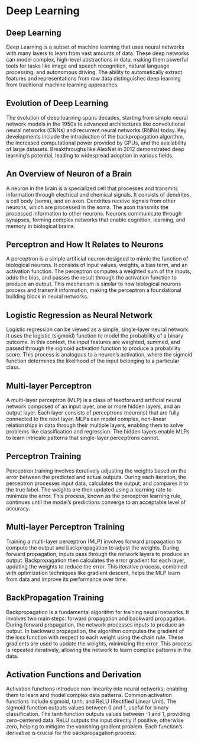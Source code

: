 # Deep Learning

## Deep Learning
Deep Learning is a subset of machine learning that uses neural networks with many layers to learn from vast amounts of data. These deep networks can model complex, high-level abstractions in data, making them powerful tools for tasks like image and speech recognition, natural language processing, and autonomous driving. The ability to automatically extract features and representations from raw data distinguishes deep learning from traditional machine learning approaches.

## Evolution of Deep Learning
The evolution of deep learning spans decades, starting from simple neural network models in the 1950s to advanced architectures like convolutional neural networks (CNNs) and recurrent neural networks (RNNs) today. Key developments include the introduction of the backpropagation algorithm, the increased computational power provided by GPUs, and the availability of large datasets. Breakthroughs like AlexNet in 2012 demonstrated deep learning’s potential, leading to widespread adoption in various fields.

## An Overview of Neuron of a Brain
A neuron in the brain is a specialized cell that processes and transmits information through electrical and chemical signals. It consists of dendrites, a cell body (soma), and an axon. Dendrites receive signals from other neurons, which are processed in the soma. The axon transmits the processed information to other neurons. Neurons communicate through synapses, forming complex networks that enable cognition, learning, and memory in biological brains.

## Perceptron and How It Relates to Neurons
A perceptron is a simple artificial neuron designed to mimic the function of biological neurons. It consists of input values, weights, a bias term, and an activation function. The perceptron computes a weighted sum of the inputs, adds the bias, and passes the result through the activation function to produce an output. This mechanism is similar to how biological neurons process and transmit information, making the perceptron a foundational building block in neural networks.

## Logistic Regression as Neural Network
Logistic regression can be viewed as a simple, single-layer neural network. It uses the logistic (sigmoid) function to model the probability of a binary outcome. In this context, the input features are weighted, summed, and passed through the sigmoid activation function to produce a probability score. This process is analogous to a neuron’s activation, where the sigmoid function determines the likelihood of the input belonging to a particular class.

## Multi-layer Perceptron
A multi-layer perceptron (MLP) is a class of feedforward artificial neural network composed of an input layer, one or more hidden layers, and an output layer. Each layer consists of perceptrons (neurons) that are fully connected to the next layer. MLPs can model complex, non-linear relationships in data through their multiple layers, enabling them to solve problems like classification and regression. The hidden layers enable MLPs to learn intricate patterns that single-layer perceptrons cannot.

## Perceptron Training
Perceptron training involves iteratively adjusting the weights based on the error between the predicted and actual outputs. During each iteration, the perceptron processes input data, calculates the output, and compares it to the true label. The weights are then updated using a learning rate to minimize the error. This process, known as the perceptron learning rule, continues until the model’s predictions converge to an acceptable level of accuracy.

## Multi-layer Perceptron Training
Training a multi-layer perceptron (MLP) involves forward propagation to compute the output and backpropagation to adjust the weights. During forward propagation, inputs pass through the network layers to produce an output. Backpropagation then calculates the error gradient for each layer, updating the weights to reduce the error. This iterative process, combined with optimization techniques like gradient descent, helps the MLP learn from data and improve its performance over time.

## BackPropagation Training
Backpropagation is a fundamental algorithm for training neural networks. It involves two main steps: forward propagation and backward propagation. During forward propagation, the network processes inputs to produce an output. In backward propagation, the algorithm computes the gradient of the loss function with respect to each weight using the chain rule. These gradients are used to update the weights, minimizing the error. This process is repeated iteratively, allowing the network to learn complex patterns in the data.

## Activation Functions and Derivation
Activation functions introduce non-linearity into neural networks, enabling them to learn and model complex data patterns. Common activation functions include sigmoid, tanh, and ReLU (Rectified Linear Unit). The sigmoid function outputs values between 0 and 1, useful for binary classification. The tanh function outputs values between -1 and 1, providing zero-centered data. ReLU outputs the input directly if positive, otherwise zero, helping to mitigate the vanishing gradient problem. Each function’s derivative is crucial for the backpropagation process.
